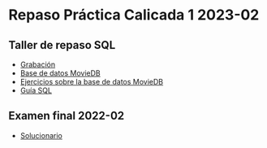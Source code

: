 # Repaso Práctica Calicada 1 2023-02

## Taller de repaso SQL

- [Grabación](https://us-lti.bbcollab.com/recording/a3728b6ec9564f2ea71cc5dd4886d8da)
- <a href="https://github.com/jmayta1984/database-design/blob/main/sql-review/movies_restore.sql" targe="_blank">Base de datos MovieDB</a>
- [Ejercicios sobre la base de datos MovieDB](https://github.com/jmayta1984/database-design/blob/main/sql-review/movies-queries.sql)
- [Guía SQL](https://github.com/jmayta1984/database-design/blob/main/Structured%20Query%20language%20(SQL).pdf)


## Examen final 2022-02
- [Solucionario](https://upcedupe-my.sharepoint.com/:b:/g/personal/pcsijmay_upc_edu_pe1/ESUGpHq6nqNHnco6Yz8ajbQBbMrTkugAYlvAG26QqyE0Ww?e=Mda8tF)
